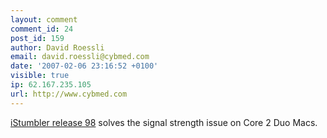 ```yaml
---
layout: comment
comment_id: 24
post_id: 159
author: David Roessli
email: david.roessli@cybmed.com
date: '2007-02-06 23:16:52 +0100'
visible: true
ip: 62.167.235.105
url: http://www.cybmed.com
---
```

<a href="http://www.istumbler.net/" rel="nofollow">iStumbler release 98</a> solves the signal strength issue on Core 2 Duo Macs.
